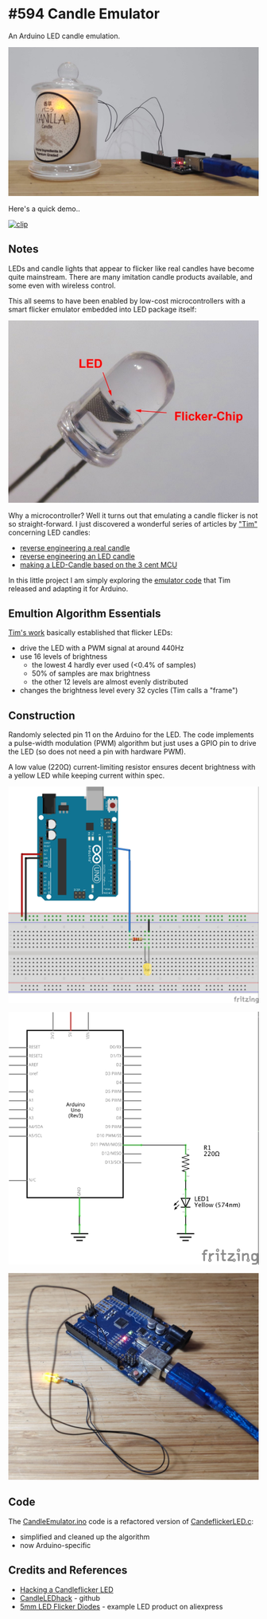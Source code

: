 # #594 Candle Emulator

An Arduino LED candle emulation.

![Build](./assets/CandleEmulator_build.jpg?raw=true)

Here's a quick demo..

[![clip](https://img.youtube.com/vi/d92NyvZ8ZS0/0.jpg)](https://www.youtube.com/watch?v=d92NyvZ8ZS0)

## Notes

LEDs and candle lights that appear to flicker like real candles have become quite mainstream.
There are many imitation candle products available, and some even with wireless control.

This all seems to have been enabled by low-cost microcontrollers with a smart flicker emulator embedded into LED package itself:

[![flicker-chip](./assets/flicker-chip.jpg?raw=true)](https://cpldcpu.wordpress.com/2013/12/08/hacking-a-candleflicker-led/)

Why a microcontroller? Well it turns out that emulating a candle flicker is not so straight-forward.
I just discovered a wonderful series of articles by ["Tim"](https://cpldcpu.wordpress.com/about/)
concerning LED candles:

* [reverse engineering a real candle](https://cpldcpu.wordpress.com/2016/01/05/reverse-engineering-a-real-candle/)
* [reverse engineering an LED candle](https://cpldcpu.wordpress.com/2013/12/08/hacking-a-candleflicker-led/)
* [making a LED-Candle based on the 3 cent MCU](https://cpldcpu.wordpress.com/2019/09/28/a-led-candle-based-on-the-3-cent-mcu/)

In this little project I am simply exploring the [emulator code](https://github.com/cpldcpu/CandleLEDhack)
that Tim released and adapting it for Arduino.

## Emultion Algorithm Essentials

[Tim's work](https://cpldcpu.wordpress.com/2013/12/08/hacking-a-candleflicker-led/) basically established that flicker LEDs:

* drive the LED with a PWM signal at around 440Hz
* use 16 levels of brightness
  - the lowest 4 hardly ever used (<0.4% of samples)
  - 50% of samples are max brightness
  - the other 12 levels are almost evenly distributed
* changes the brightness level every 32 cycles (Tim calls a "frame")

## Construction

Randomly selected pin 11 on the Arduino for the LED. The code implements a pulse-width modulation (PWM) algorithm but
just uses a GPIO pin to drive the LED (so does not need a pin with hardware PWM).

A low value (220Ω) current-limiting resistor ensures decent brightness
with a yellow LED while keeping current within spec.

![bb](./assets/CandleEmulator_bb.jpg?raw=true)

![schematic](./assets/CandleEmulator_schematic.jpg?raw=true)

![bb_build](./assets/CandleEmulator_bb_build.jpg?raw=true)

## Code

The [CandleEmulator.ino](./CandleEmulator.ino) code is a refactored version of [CandeflickerLED.c](https://github.com/cpldcpu/CandleLEDhack/blob/master/Emulator/CandeflickerLED.c):

* simplified and cleaned up the algorithm
* now Arduino-specific

## Credits and References

* [Hacking a Candleflicker LED](https://cpldcpu.wordpress.com/2013/12/08/hacking-a-candleflicker-led/)
* [CandleLEDhack](https://github.com/cpldcpu/CandleLEDhack) - github
* [5mm LED Flicker Diodes](https://www.aliexpress.com/item/32782781815.html) - example LED product on aliexpress
